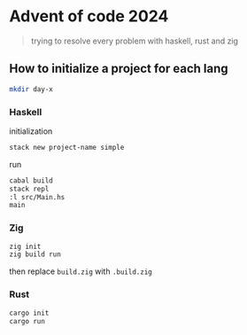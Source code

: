 # Advent of code 2024

> trying to resolve every problem with haskell, rust and zig

## How to initialize a project for each lang

```bash
mkdir day-x
```

### Haskell

initialization

```bash
stack new project-name simple
```

run

```bash
cabal build
stack repl
:l src/Main.hs
main
```

### Zig

```bash
zig init
zig build run
```

then replace `build.zig` with `.build.zig`

### Rust

```bash
cargo init
cargo run
```
